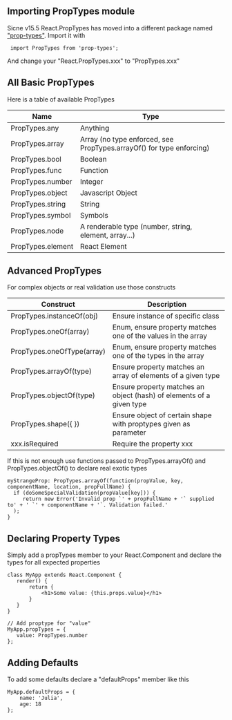 
## Importing PropTypes module

Sicne v15.5 React.PropTypes has moved into a different package named ["prop-types"](https://www.npmjs.com/package/prop-types). Import it with

     import PropTypes from 'prop-types';
     
And change your "React.PropTypes.xxx" to "PropTypes.xxx"
     
## All Basic PropTypes

Here is a table of available PropTypes

| Name                | Type  |
| ------------------- | ----- |
| PropTypes.any       | Anything |
| PropTypes.array     | Array (no type enforced, see PropTypes.arrayOf() for type enforcing) |
| PropTypes.bool      | Boolean |
| PropTypes.func      | Function |
| PropTypes.number    | Integer |
| PropTypes.object    | Javascript Object |
| PropTypes.string    | String |
| PropTypes.symbol    | Symbols |
| PropTypes.node      | A renderable type (number, string, element, array...)
| PropTypes.element   | React Element |

## Advanced PropTypes

For complex objects or real validation use those constructs

| Construct                  | Description  |
|----------------------------|--------------|
| PropTypes.instanceOf(obj)  | Ensure instance of specific class |
| PropTypes.oneOf(array)     | Enum, ensure property matches one of the values in the array |
| PropTypes.oneOfType(array) | Enum, ensure property matches one of the types in the array |
| PropTypes.arrayOf(type)    | Ensure property matches an array of elements of a given type |
| PropTypes.objectOf(type)   | Ensure property matches an object (hash) of elements of a given type |
| PropTypes.shape({ })       | Ensure object of certain shape with proptypes given as parameter |
| xxx.isRequired | Require the property xxx |

If this is not enough use functions passed to PropTypes.arrayOf() and PropTypes.objectOf() to declare real exotic types

    myStrangeProp: PropTypes.arrayOf(function(propValue, key, componentName, location, propFullName) {
      if (doSomeSpecialValidation(propValue[key])) {
         return new Error('Invalid prop `' + propFullName + '` supplied to' + ' `' + componentName + '`. Validation failed.'
      );
    }

## Declaring Property Types

Simply add a propTypes member to your React.Component and declare the types for all expected properties

    class MyApp extends React.Component {
       render() {
           return {
               <h1>Some value: {this.props.value}</h1>
           }
       }
    }
    
    // Add proptype for "value"
    MyApp.propTypes = {
       value: PropTypes.number
    };

## Adding Defaults

To add some defaults declare a "defaultProps" member like this

    MyApp.defaultProps = {
        name: 'Julia',
        age: 18
    };
